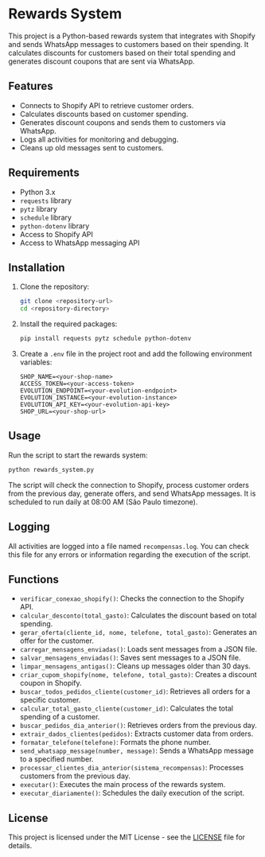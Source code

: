 # Rewards System

This project is a Python-based rewards system that integrates with Shopify and sends WhatsApp messages to customers based on their spending. It calculates discounts for customers based on their total spending and generates discount coupons that are sent via WhatsApp.

## Features

- Connects to Shopify API to retrieve customer orders.
- Calculates discounts based on customer spending.
- Generates discount coupons and sends them to customers via WhatsApp.
- Logs all activities for monitoring and debugging.
- Cleans up old messages sent to customers.

## Requirements

- Python 3.x
- `requests` library
- `pytz` library
- `schedule` library
- `python-dotenv` library
- Access to Shopify API
- Access to WhatsApp messaging API

## Installation

1. Clone the repository:
   ```bash
   git clone <repository-url>
   cd <repository-directory>
   ```

2. Install the required packages:
   ```bash
   pip install requests pytz schedule python-dotenv
   ```

3. Create a `.env` file in the project root and add the following environment variables:
   ```plaintext
   SHOP_NAME=<your-shop-name>
   ACCESS_TOKEN=<your-access-token>
   EVOLUTION_ENDPOINT=<your-evolution-endpoint>
   EVOLUTION_INSTANCE=<your-evolution-instance>
   EVOLUTION_API_KEY=<your-evolution-api-key>
   SHOP_URL=<your-shop-url>
   ```

## Usage

Run the script to start the rewards system:
```bash
python rewards_system.py
```

The script will check the connection to Shopify, process customer orders from the previous day, generate offers, and send WhatsApp messages. It is scheduled to run daily at 08:00 AM (São Paulo timezone).

## Logging

All activities are logged into a file named `recompensas.log`. You can check this file for any errors or information regarding the execution of the script.

## Functions

- `verificar_conexao_shopify()`: Checks the connection to the Shopify API.
- `calcular_desconto(total_gasto)`: Calculates the discount based on total spending.
- `gerar_oferta(cliente_id, nome, telefone, total_gasto)`: Generates an offer for the customer.
- `carregar_mensagens_enviadas()`: Loads sent messages from a JSON file.
- `salvar_mensagens_enviadas()`: Saves sent messages to a JSON file.
- `limpar_mensagens_antigas()`: Cleans up messages older than 30 days.
- `criar_cupom_shopify(nome, telefone, total_gasto)`: Creates a discount coupon in Shopify.
- `buscar_todos_pedidos_cliente(customer_id)`: Retrieves all orders for a specific customer.
- `calcular_total_gasto_cliente(customer_id)`: Calculates the total spending of a customer.
- `buscar_pedidos_dia_anterior()`: Retrieves orders from the previous day.
- `extrair_dados_clientes(pedidos)`: Extracts customer data from orders.
- `formatar_telefone(telefone)`: Formats the phone number.
- `send_whatsapp_message(number, message)`: Sends a WhatsApp message to a specified number.
- `processar_clientes_dia_anterior(sistema_recompensas)`: Processes customers from the previous day.
- `executar()`: Executes the main process of the rewards system.
- `executar_diariamente()`: Schedules the daily execution of the script.

## License

This project is licensed under the MIT License - see the [LICENSE](LICENSE) file for details.
